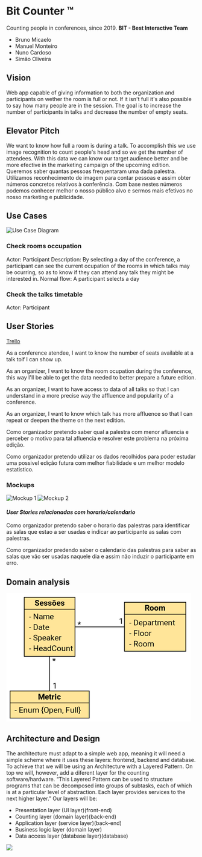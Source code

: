 # Bit Counter ™
Counting people in conferences, since 2019.
**BIT - Best Interactive Team**  
* Bruno Micaelo
* Manuel Monteiro
* Nuno Cardoso
* Simão Oliveira  
 
## Vision  
Web app capable of giving information to both the organization and participants on wether the room is full or not. If it isn't full it's also possible to say how many people are in the session.
The goal is to increase the number of participants in talks and decrease the number of empty seats.  

## Elevator Pitch
We want to know how full a room is during a talk. To accomplish this we use image recognition to count people's head and so we get the number of attendees. With this data we can know our target audience better and be more efective in the marketing campaign of the upcoming edition.  
Queremos saber quantas pessoas frequentaram uma dada palestra. Utilizamos reconhecimento de imagem para contar pessoas e assim obter números concretos relativos à conferência. Com base nestes números podemos conhecer melhor o nosso público alvo e sermos mais efetivos no nosso marketing e publicidade.  

## Use Cases
![Use Case Diagram]("docs/UML/Use%20Cases.png" "Use Cases")

### Check rooms occupation
Actor: Participant
Description: By selecting a day of the conference, a participant can see the current ocupation of the rooms in which talks may be ocurring, so as to know if they can attend any talk they might be interested in.
Normal flow: A participant selects a day 

### Check the talks timetable
Actor: Participant

## User Stories  
[Trello](https://trello.com/b/AaikinSY/bit-counter)  

As a conference atendee, I want to know the number of seats available at a talk toif I can show up.

As an organizer, I want to know the room ocupation during the conference, this way I'll be able to get the data needed to better prepare a future edition.

As an organizer, I want to have access to data of all talks so that I can understand in a more precise way the affluence and popularity of a conference.

As an organizer, I want to know which talk has more affluence so that I can repeat or deepen the theme on the next edition.

Como organizador pretendo saber qual a palestra com menor afluencia e perceber o motivo para tal afluencia e resolver este problema na próxima edição.  

Como organizador pretendo utilizar os dados recolhidos para poder estudar uma possivel edição futura com melhor fiabilidade e um melhor modelo estatistico.  

### Mockups
![Mockup 1]("docs/Imagens/Mockup%201.png" "Mockup 1")
![Mockup 2]("docs/Imagens/Mockup%202.png" "Mockup 2") 

#### *User Stories relacionadas com horario/calendario*

Como organizador pretendo saber o horario das palestras para identificar as salas que estao a ser usadas e indicar ao participante as salas com palestras.  

Como organizador predendo saber o calendario das palestras para saber as salas que vão ser usadas naquele dia e assim não induzir o participante em erro.  


## Domain analysis
![Domain analysis](docs/domain/domain_diagram.png "Domain Diagram")

## Architecture and Design

The architecture must adapt to a simple web app, meaning it will need a simple scheme where it uses these layers: frontend, backend and database.
To achieve that we will be using an Architecture with a Layered Pattern.
On top we will, however, add a diferent layer for the counting software/hardware.
“This Layered Pattern can be used to structure programs that can be decomposed into groups of subtasks, each of which is at a particular level of abstraction. Each layer provides services to the next higher layer.”
Our layers will be:

- Presentation layer (UI layer)(front-end)
- Counting layer (domain layer)(back-end)
- Application layer (service layer)(back-end)
- Business logic layer (domain layer)
- Data access layer (database layer)(database)

![](https://i.imgur.com/KE9heEx.png)




[mockup1]: https://raw.githubusercontent.com/softeng-feup/open-cx-bit-counter/master/docs/Imagens/Mockup%201.png?token=AFUQTMLB7YKPGGEOL7ZA7D25WKZ3Y

[mockup2]: https://raw.githubusercontent.com/softeng-feup/open-cx-bit-counter/master/docs/Imagens/Mockup%202.png?token=AFUQTMOYNWE4QAJX6Z6724C5WKZ5E

[useCase_diagram]: https://raw.githubusercontent.com/softeng-feup/open-cx-bit-counter/master/docs/UML/Use%20Cases.png?token=AJA6WDBVCAYLQJ6GFH3K5OK5XP2E2

[domain_diagram]: https://raw.githubusercontent.com/softeng-feup/open-cx-bit-counter/master/docs/domain/domain_diagram.png?token=AFUQTMNYCEGOQWC72L7GT525VF5RI 
